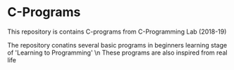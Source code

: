 # C-Programs
This repository is contains C-programs from C-Programming Lab (2018-19)

The repository conatins several basic programs in beginners learning stage of 'Learning to Programming'
\n These programs are also inspired from real life
